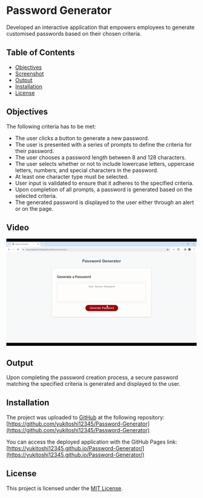 # Password Generator
Developed an interactive application that empowers employees to generate customised passwords based on their chosen criteria.

## Table of Contents

- [Objectives](#objectives)
- [Screenshot](#screenshot)
- [Output](#output)
- [Installation](#installation)
- [License](#license)

## Objectives
The following criteria has to be met:

- The user clicks a button to generate a new password.
- The user is presented with a series of prompts to define the criteria for their password.
- The user chooses a password length between 8 and 128 characters.
- The user selects whether or not to include lowercase letters, uppercase letters, numbers, and special characters in the password. 
- At least one character type must be selected.
- User input is validated to ensure that it adheres to the specified criteria.
- Upon completion of all prompts, a password is generated based on the selected criteria.
- The generated password is displayed to the user either through an alert or on the page.

## Video
![](assets/videos/Password-Generator-Video.gif)

## Output
Upon completing the password creation process, a secure password matching the specified criteria is generated and displayed to the user.

## Installation
The project was uploaded to [GitHub](https://github.com/) at the following repository:
[https://github.com/yukitoshi12345/Password-Generator](https://github.com/yukitoshi12345/Password-Generator)

You can access the deployed application with the GitHub Pages link:
[https://yukitoshi12345.github.io/Password-Generator/](https://yukitoshi12345.github.io/Password-Generator/)

## License
This project is licensed under the [MIT License](https://github.com/Yukitoshi12345/Password-Generator/blob/main/LICENSE).